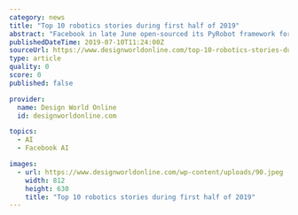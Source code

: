 ```yaml
---
category: news
title: "Top 10 robotics stories during first half of 2019"
abstract: "Facebook in late June open-sourced its PyRobot framework for robotics research and benchmarking. PyRobot, which Facebook developed with Carnegie Mellon University, is designed to allow AI researchers and students to get robots working in just a few hours ..."
publishedDateTime: 2019-07-10T11:24:00Z
sourceUrl: https://www.designworldonline.com/top-10-robotics-stories-during-first-half-of-2019/
type: article
quality: 0
score: 0
published: false

provider:
  name: Design World Online
  id: designworldonline.com

topics:
  - AI
  - Facebook AI

images:
  - url: https://www.designworldonline.com/wp-content/uploads/90.jpeg
    width: 812
    height: 630
    title: "Top 10 robotics stories during first half of 2019"
---
```

